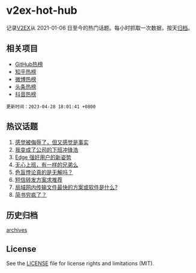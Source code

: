 # v2ex-hot-hub

 记录[V2EX](https://www.v2ex.com/)从 2021-01-06 日至今的热门话题。每小时抓取一次数据，按天[归档](archives)。
 
 ## 相关项目

- [GitHub热榜](https://github.com/it985/github-hot-hub)
- [知乎热榜](https://github.com/it985/zhihu-hot-hub)
- [微博热榜](https://github.com/it985/weibo-hot-hub)
- [头条热榜](https://github.com/it985/toutiao-hot-hub)
- [抖音热榜](https://github.com/it985/douyin-hot-hub)


 `更新时间：2023-04-28 18:01:41 +0800`

## 热议话题

1. [感觉被侮辱了，但又感觉是事实](https://www.v2ex.com/t/936199)
1. [我变成了公司的下班冲锋浩](https://www.v2ex.com/t/936037)
1. [Edge 强奸用户的新姿势](https://www.v2ex.com/t/936115)
1. [无心上班，有一样的兄弟么](https://www.v2ex.com/t/936128)
1. [色盲悖论真的是无解吗？](https://www.v2ex.com/t/936217)
1. [短信转发方案求推荐](https://www.v2ex.com/t/936016)
1. [局域网内传输文件最快的方案或软件是什么?](https://www.v2ex.com/t/936118)
1. [简书穷疯了？](https://www.v2ex.com/t/936119)

## 历史归档

[archives](archives)

## License

See the [LICENSE](LICENSE) file for license rights and limitations (MIT).
